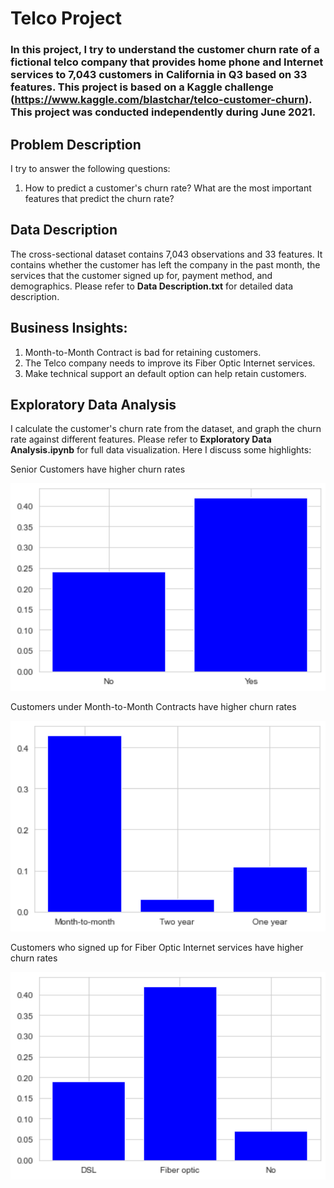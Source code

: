 # Telco Project

### In this project, I try to understand the customer churn rate of a fictional telco company that provides home phone and Internet services to 7,043 customers in California in Q3 based on 33 features. This project is based on a Kaggle challenge (https://www.kaggle.com/blastchar/telco-customer-churn). This project was conducted independently during June 2021.

## Problem Description
I try to answer the following questions:
1. How to predict a customer's churn rate? What are the most important features that predict the churn rate?

## Data Description
The cross-sectional dataset contains 7,043 observations and 33 features. It contains whether the customer has left the company in the past month, the services that the customer signed up for, payment method, and demographics. Please refer to **Data Description.txt** for detailed data description.

## Business Insights:
1. Month-to-Month Contract is bad for retaining customers.
2. The Telco company needs to improve its Fiber Optic Internet services.
3. Make technical support an default option can help retain customers.

## Exploratory Data Analysis
I calculate the customer's churn rate from the dataset, and graph the churn rate against different features. Please refer to **Exploratory Data Analysis.ipynb** for full data visualization. Here I discuss some highlights:

Senior Customers have higher churn rates
<p align="center">
<img src="senior.png" alt="Senior Citizen" width="700">
  </p>

Customers under Month-to-Month Contracts have higher churn rates
<p align="center">
<img src="contract.png" alt="Contract" width="700">
  </p>
  
Customers who signed up for Fiber Optic Internet services have higher churn rates
<p align="center">
<img src="fiber.png" alt="Types of Internet Services" width="700">
  </p>
